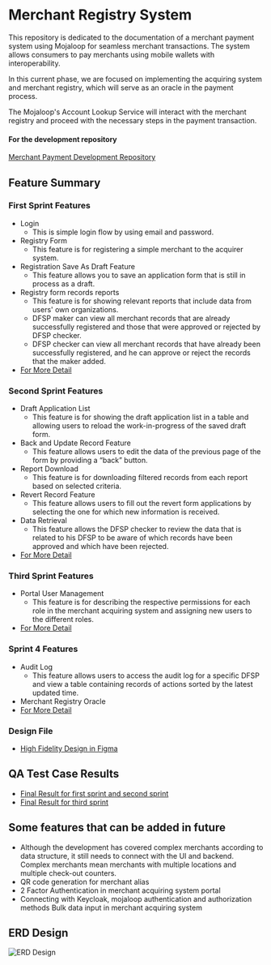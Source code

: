 # Merchant Registry System

This repository is dedicated to the documentation of a merchant payment system using Mojaloop for seamless merchant transactions. The system allows consumers to pay merchants using mobile wallets with interoperability.

In this current phase, we are focused on implementing the acquiring system and merchant registry, which will serve as an oracle in the payment process.

The Mojaloop's Account Lookup Service will interact with the merchant registry and proceed with the necessary steps in the payment transaction.

#### For the development repository
[Merchant Payment Development Repository](https://github.com/mojaloop/merchant-registry-svc)

## Feature Summary

### First Sprint Features
* Login
    * This is simple login flow by using email and password.
* Registry Form
    * This feature is for registering a simple merchant to the acquirer system. 
* Registration Save As Draft Feature
    * This feature allows you to save an application form that is still in process as a draft.
* Registry form records reports
    * This feature is for showing relevant reports that include data from users' own organizations.
    * DFSP maker can view all merchant records that are already successfully registered and those that were approved or rejected by DFSP checker.
    * DFSP checker can view all merchant records that have already been successfully registered, and he can approve or reject the records that the maker added.
* [For More Detail](https://github.com/mojaloop/merchant-payment-docs/tree/First-Sprint-Features-Requirements/First%20Sprint%20Features/priority%20list)


### Second Sprint Features
* Draft Application List
    * This feature is for showing the draft application list in a table and allowing users to reload the work-in-progress of the saved draft form.
* Back and Update Record Feature
    * This feature allows users to edit the data of the previous page of the form by providing a “back” button.
* Report Download
    * This feature is for downloading filtered records from each report based on selected criteria.
* Revert Record Feature
    * This feature allows users to fill out the revert form applications by selecting the one for which new information is received.
* Data Retrieval
    * This feature allows the DFSP checker to review the data that is related to his DFSP to be aware of which records have been approved and which have been rejected.
* [For More Detail](https://github.com/mojaloop/merchant-payment-docs/tree/master/Second%20Sprint%20Features)


### Third Sprint Features
* Portal User Management
    * This feature is for describing the respective permissions for each role in the merchant acquiring system and assigning new users to the different roles.
* [For More Detail](https://github.com/mojaloop/merchant-payment-docs/tree/master/Third%20Sprint%20Features)


### Sprint 4 Features
* Audit Log
    * This feature allows users to access the audit log for a specific DFSP and view a table containing records of actions sorted by the latest updated time.
* Merchant Registry Oracle
* [For More Detail](https://github.com/mojaloop/merchant-payment-docs/tree/master/Sprint-4-features)

### Design File
* [High Fidelity Design in Figma](https://www.figma.com/proto/sEFusJJ4pQedgXvfRixE7b/Merchant-Registry-Prototype?page-id=1435%3A7881&type=design&node-id=1517-10353&viewport=291%2C3408%2C0.34&t=geOa0rm3lNlsrrjb-1&scaling=scale-down&starting-point-node-id=1517%3A10353&show-proto-sidebar=1&mode=design)


## QA Test Case Results
* [Final Result for first sprint and second sprint](https://docs.google.com/spreadsheets/d/1piKniAwkdBTP5Vgk1KH5ERYXyUujrHVLQ2j_Fz9fQm8/edit?usp=sharing)
* [Final Result for third sprint](https://docs.google.com/spreadsheets/d/1Kv1YHTfS8JW4gBPKd-ZvQmWiMfgl2OmNsiwd9Ux9ls0/edit?usp=sharing)

## Some features that can be added in future
* Although the development has covered complex merchants according to data structure, it still needs to connect with the UI and backend. Complex merchants mean merchants with multiple locations and multiple check-out counters.
* QR code generation for merchant alias 
* 2 Factor Authentication in merchant acquiring system portal
* Connecting with Keycloak, mojaloop authentication and authorization methods
Bulk data input in merchant acquiring system

## ERD Design
![ERD Design](./Entity-Relations-Diagram.png)


